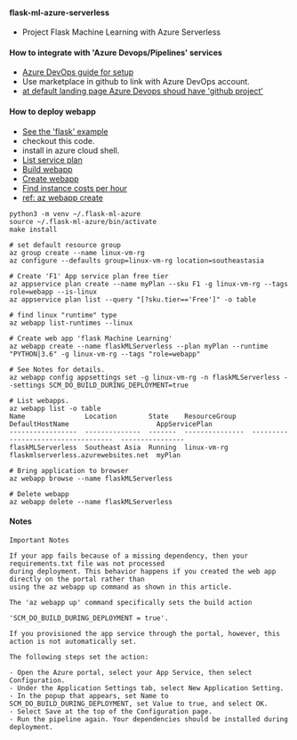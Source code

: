 #### flask-ml-azure-serverless

   * Project Flask Machine Learning with Azure Serverless

#### How to integrate with 'Azure Devops/Pipelines' services

   * [Azure DevOps guide for setup](https://www.azuredevopslabs.com/labs/azuredevops/github-integration/)
   * Use marketplace in github to link with Azure DevOps account.
   * [at default landing page Azure Devops shoud have 'github project'](https://dev.azure.com/)
   
   
#### How to deploy webapp

   * [See the 'flask' example](https://docs.microsoft.com/en-us/azure/app-service/quickstart-python?tabs=bash&pivots=python-framework-flask)
   * checkout this code.
   * install in azure cloud shell.
   * [List service plan](https://docs.microsoft.com/en-us/cli/azure/appservice/plan?view=azure-cli-latest#az_appservice_plan_list)
   * [Build webapp](https://docs.microsoft.com/en-us/azure/devops/pipelines/ecosystems/python?view=azure-devops)
   * [Create webapp](https://docs.microsoft.com/en-us/azure/devops/pipelines/ecosystems/python-webapp?view=azure-devops)
   * [Find instance costs per hour](https://azure.microsoft.com/en-us/pricing/details/app-service/linux/)
   * [ref: az webapp create](https://docs.microsoft.com/en-us/cli/azure/webapp?view=azure-cli-latest#az_webapp_create)

```
python3 -m venv ~/.flask-ml-azure
source ~/.flask-ml-azure/bin/activate
make install

# set default resource group
az group create --name linux-vm-rg 
az configure --defaults group=linux-vm-rg location=southeastasia

# Create 'F1' App service plan free tier
az appservice plan create --name myPlan --sku F1 -g linux-vm-rg --tags role=webapp --is-linux
az appservice plan list --query "[?sku.tier=='Free']" -o table

# find linux "runtime" type
az webapp list-runtimes --linux

# Create web app 'flask Machine Learning'
az webapp create --name flaskMLServerless --plan myPlan --runtime "PYTHON|3.6" -g linux-vm-rg --tags "role=webapp"

# See Notes for details.
az webapp config appsettings set -g linux-vm-rg -n flaskMLServerless --settings SCM_DO_BUILD_DURING_DEPLOYMENT=true

# List webapps.
az webapp list -o table
Name               Location        State    ResourceGroup    DefaultHostName                      AppServicePlan
-----------------  --------------  -------  ---------------  -----------------------------------  ----------------
flaskMLServerless  Southeast Asia  Running  linux-vm-rg      flaskmlserverless.azurewebsites.net  myPlan

# Bring application to browser
az webapp browse --name flaskMLServerless

# Delete webapp
az webapp delete --name flaskMLServerless
```

#### Notes

```
Important Notes

If your app fails because of a missing dependency, then your requirements.txt file was not processed 
during deployment. This behavior happens if you created the web app directly on the portal rather than 
using the az webapp up command as shown in this article.

The 'az webapp up' command specifically sets the build action 

'SCM_DO_BUILD_DURING_DEPLOYMENT = true'. 

If you provisioned the app service through the portal, however, this action is not automatically set.

The following steps set the action:

- Open the Azure portal, select your App Service, then select Configuration.
- Under the Application Settings tab, select New Application Setting.
- In the popup that appears, set Name to SCM_DO_BUILD_DURING_DEPLOYMENT, set Value to true, and select OK.
- Select Save at the top of the Configuration page.
- Run the pipeline again. Your dependencies should be installed during deployment.
```
   

